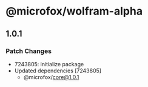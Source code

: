 # @microfox/wolfram-alpha

## 1.0.1

### Patch Changes

- 7243805: initialize package
- Updated dependencies [7243805]
  - @microfox/core@1.0.1
